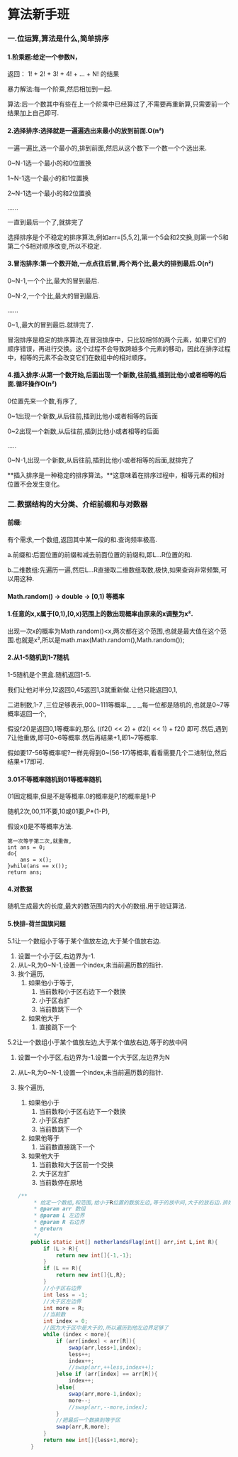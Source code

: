 # 算法新手班

### 一.位运算,算法是什么,简单排序

#### 1.阶乘题:给定一个参数N，

返回：  1! + 2! + 3! + 4! + … + N!   的结果

暴力解法:每一个阶乘,然后相加到一起.

算法:后一个数其中有些在上一个阶乘中已经算过了,不需要再重新算,只需要前一个结果加上自己即可.

#### 2.选择排序:选择就是一遍遍选出来最小的放到前面.O(n²)

一遍一遍比,选一个最小的,排到前面,然后从这个数下一个数一个个选出来.

0~N-1选一个最小的和0位置换

1~N-1选一个最小的和1位置换

2~N-1选一个最小的和2位置换

......

一直到最后一个了,就排完了

选择排序是个不稳定的排序算法,例如arr=[5,5,2],第一个5会和2交换,则第一个5和第二个5相对顺序改变,所以不稳定.

#### 3.冒泡排序:第一个数开始,一点点往后冒,两个两个比,最大的排到最后.O(n²)

0~N-1,一个个比,最大的冒到最后.

0~N-2,一个个比,最大的冒到最后.

......

0~1,,最大的冒到最后.就排完了.

冒泡排序是稳定的排序算法,在冒泡排序中，只比较相邻的两个元素，如果它们的顺序错误，再进行交换。这个过程不会导致跨越多个元素的移动，因此在排序过程中，相等的元素不会改变它们在数组中的相对顺序。

#### 4.插入排序:从第一个数开始,后面出现一个新数,往前插,插到比他小或者相等的后面.循环操作O(n²)

0位置先来一个数,有序了,

0~1出现一个新数,从后往前,插到比他小或者相等的后面

0~2出现一个新数,从后往前,插到比他小或者相等的后面

.....

0~N-1,出现一个新数,从后往前,插到比他小或者相等的后面,就排完了

**插入排序是一种稳定的排序算法。**这意味着在排序过程中，相等元素的相对位置不会发生变化。



### 二.数据结构的大分类、介绍前缀和与对数器

#### 前缀:

有个需求,一个数组,返回其中某一段的和.查询频率极高.

a.前缀和:后面位置的前缀和减去前面位置的前缀和,即L...R位置的和.

b.二维数组:先遍历一遍,然后L...R直接取二维数组取数,极快,如果查询非常频繁,可以用这种.

#### Math.random() -> double -> [0,1)  等概率

#### 1.任意的x,x属于[0,1),[0,x)范围上的数出现概率由原来的x调整为x².

出现一次x的概率为Math.random()<x,两次都在这个范围,也就是最大值在这个范围.也就是x²,所以是math.max(Math.random(),Math.random());

#### 2.从1-5随机到1-7随机

1-5随机是个黑盒.随机返回1-5.

我们让他对半分,12返回0,45返回1,3就重新做.让他只能返回0,1,

二进制数,1-7 ,三位足够表示,000~111等概率,_ _ _,每一位都是随机的,也就是0~7等概率返回一个,

假设f2()是返回0,1等概率的,那么 ((f2() << 2) + (f2() << 1) + f2() 即可.然后,遇到7让他重做,即可0~6等概率.然后再结果+1,即1~7等概率.

假如要17-56等概率呢?一样先得到0~(56-17)等概率,看看需要几个二进制位,然后结果+17即可.

#### 3.01不等概率随机到01等概率随机

01固定概率,但是不是等概率.0的概率是P,1的概率是1-P

随机2次,00,11不要,10或01要,P*(1-P),

假设x()是不等概率方法.

```
第一次等于第二次,就重做,
int ans = 0;
do{
	ans = x();
}while(ans == x());
return ans;
```

#### 4.对数据

随机生成最大的长度,最大的数范围内的大小的数组.用于验证算法.



#### 5.快排-荷兰国旗问题

5.1让一个数组小于等于某个值放左边,大于某个值放右边.

1. 设置一个小于区,右边界为-1.
2. 从L~R,为0~N-1,设置一个index,未当前遍历数的指针.
3. 挨个遍历,
   1. 如果他小于等于,
      1. 当前数和小于区右边下一个数换
      2. 小于区右扩
      3. 当前数跳下一个
   2. 如果他大于
      1. 直接跳下一个



5.2让一个数组小于某个值放左边,大于某个值放右边,等于的放中间

1. 设置一个小于区,右边界为-1.设置一个大于区,左边界为N

2. 从L~R,为0~N-1,设置一个index,未当前遍历数的指针.

3. 挨个遍历,

   1. 如果他小于
      1. 当前数和小于区右边下一个数换
      2. 小于区右扩
      3. 当前数跳下一个
   2. 如果他等于
      1. 当前数直接跳下一个
   3. 如果他大于
      1. 当前数和大于区前一个交换
      2. 大于区左扩
      3. 当前数停在原地

   ```java
   /**
        * 给定一个数组,和范围,给小于R位置的数放左边,等于的放中间,大于的放右边.排好后,返回等于区的边界,
        * @param arr 数组
        * @param L 左边界
        * @param R 右边界
        * @return
        */
       public static int[] netherlandsFlag(int[] arr,int L,int R){
           if (L > R){
               return new int[]{-1,-1};
           }
           if (L == R){
               return new int[]{L,R};
           }
           //小于区右边界
           int less = -1;
           //大于区左边界
           int more = R;
           //当前数
           int index = 0;
           //因为大于区中是大于的,所以遍历到他左边界足够了
           while (index < more){
               if (arr[index] < arr[R]){
                   swap(arr,less+1,index);
                   less++;
                   index++;
                   //swap(arr,++less,index++);
               }else if (arr[index] == arr[R]){
                   index++;
               }else{
                   swap(arr,more-1,index);
                   more--;
                   //swap(arr,--more,index);
               }
               //把最后一个数换到等于区
               swap(arr,R,more);
           }
           return new int[]{less+1,more};
       }
   ```
